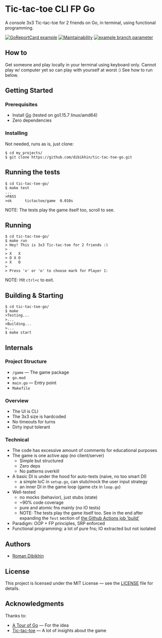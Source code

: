 # Tic-tac-toe CLI FP Go

A console 3x3 Tic-tac-toe for 2 friends on Go, in terminal, using functional programming.

[![GoReportCard example](https://goreportcard.com/badge/github.com/dibikhin/tic-tac-toe-go)](https://goreportcard.com/report/github.com/dibikhin/tic-tac-toe-go) [![Maintainability](https://api.codeclimate.com/v1/badges/229dc45729c3983e99a9/maintainability)](https://codeclimate.com/github/dibikhin/tic-tac-toe-go/maintainability) [![example branch parameter](https://github.com/dibikhin/tic-tac-toe-go/actions/workflows/go.yml/badge.svg?branch=main)](https://github.com/dibikhin/tic-tac-toe-go/actions/workflows/go.yml)

## How to

Get someone and play locally in your terminal using keyboard only. Cannot play w/ computer yet so can play with yourself at worst :) See how to run below.

## Getting Started

### Prerequisites
- Install [Go](https://golang.org/doc/install) (tested on go1.15.7 linux/amd64)
- Zero dependencies

### Installing
Not needed, runs as is, just clone:
```
$ cd my_projects/
$ git clone https://github.com/dibikhin/tic-tac-toe-go.git
```

## Running the tests
```
$ cd tic-tac-toe-go/
$ make test
...
>PASS
>ok      tictactoe/game  0.010s
```

NOTE: The tests play the game itself too, scroll to see.

## Running
```
$ cd tic-tac-toe-go/
$ make run
> Hey! This is 3x3 Tic-tac-toe for 2 friends :)
>
> X   X
> O X O
> X   O
>
> Press 'x' or 'o' to choose mark for Player 1:
```

NOTE: Hit `ctrl+c` to exit.

## Building & Starting
```
$ cd tic-tac-toe-go/
$ make
>Testing...
>...
>Building...
>...
$ make start
```

## Internals

### Project Structure
- `/game` — The game package
- `go.mod`
- `main.go` — Entry point
- `Makefile`

### Overview
- The UI is CLI
- The 3x3 size is hardcoded
- No timeouts for turns
- Dirty input tolerant

### Technical
- The code has excessive amount of comments for educational purposes
- The game is one active app (no client/server)
  - Simple but structured
  - Zero deps
  - No patterns overkill
- A basic DI is under the hood for auto-tests (naive, no too smart DI)
  - a simple IoC in `setup.go`, can stub/mock the user input strategy
  - an inner DI in the game loop (game ctx in `loop.go`)
- Well-tested
  - no mocks (behavior), just stubs (state)
  - ~90% code coverage
  - pure and atomic fns mainly (no IO tests)
  - NOTE: The tests play the game itself too. See in the end after expanding the `Test` section of [the Github Actions job 'build'](https://github.com/dibikhin/tic-tac-toe-go/runs/2290602609?check_suite_focus=true)
- Paradigm: OOP + FP principles, SRP enforced
- Functional programming: a lot of pure fns; IO extracted but not isolated

## Authors
- [Roman Dibikhin](https://github.com/dibikhin)

## License
This project is licensed under the MIT License — see the [LICENSE](./LICENSE) file for details.

## Acknowledgments
Thanks to:
- [A Tour of Go](https://tour.golang.org/welcome/1) — For the idea
- [Tic-tac-toe](https://en.wikipedia.org/wiki/Tic-tac-toe) — A lot of insights about the game
